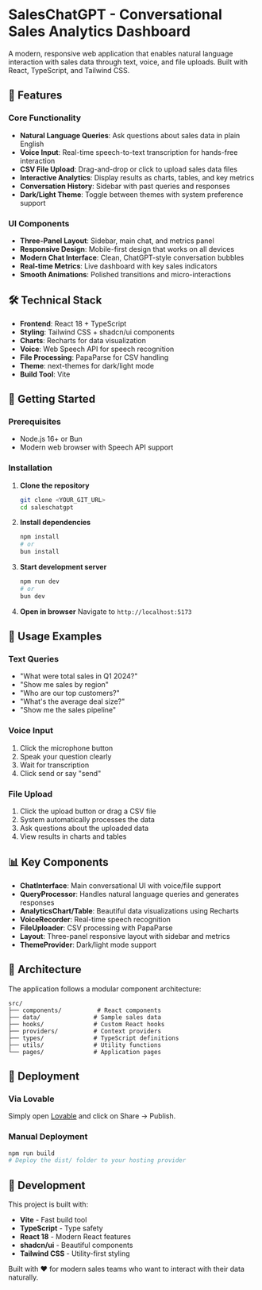 # SalesChatGPT - Conversational Sales Analytics Dashboard

A modern, responsive web application that enables natural language interaction with sales data through text, voice, and file uploads. Built with React, TypeScript, and Tailwind CSS.

## 🚀 Features

### Core Functionality
- **Natural Language Queries**: Ask questions about sales data in plain English
- **Voice Input**: Real-time speech-to-text transcription for hands-free interaction
- **CSV File Upload**: Drag-and-drop or click to upload sales data files
- **Interactive Analytics**: Display results as charts, tables, and key metrics
- **Conversation History**: Sidebar with past queries and responses
- **Dark/Light Theme**: Toggle between themes with system preference support

### UI Components
- **Three-Panel Layout**: Sidebar, main chat, and metrics panel
- **Responsive Design**: Mobile-first design that works on all devices
- **Modern Chat Interface**: Clean, ChatGPT-style conversation bubbles
- **Real-time Metrics**: Live dashboard with key sales indicators
- **Smooth Animations**: Polished transitions and micro-interactions

## 🛠️ Technical Stack

- **Frontend**: React 18 + TypeScript
- **Styling**: Tailwind CSS + shadcn/ui components
- **Charts**: Recharts for data visualization
- **Voice**: Web Speech API for speech recognition
- **File Processing**: PapaParse for CSV handling
- **Theme**: next-themes for dark/light mode
- **Build Tool**: Vite

## 🚀 Getting Started

### Prerequisites
- Node.js 16+ or Bun
- Modern web browser with Speech API support

### Installation

1. **Clone the repository**
   ```bash
   git clone <YOUR_GIT_URL>
   cd saleschatgpt
   ```

2. **Install dependencies**
   ```bash
   npm install
   # or
   bun install
   ```

3. **Start development server**
   ```bash
   npm run dev
   # or
   bun dev
   ```

4. **Open in browser**
   Navigate to `http://localhost:5173`

## 💬 Usage Examples

### Text Queries
- "What were total sales in Q1 2024?"
- "Show me sales by region"
- "Who are our top customers?"
- "What's the average deal size?"
- "Show me the sales pipeline"

### Voice Input
1. Click the microphone button
2. Speak your question clearly
3. Wait for transcription
4. Click send or say "send"

### File Upload
1. Click the upload button or drag a CSV file
2. System automatically processes the data
3. Ask questions about the uploaded data
4. View results in charts and tables

## 📊 Key Components

- **ChatInterface**: Main conversational UI with voice/file support
- **QueryProcessor**: Handles natural language queries and generates responses
- **AnalyticsChart/Table**: Beautiful data visualizations using Recharts
- **VoiceRecorder**: Real-time speech recognition
- **FileUploader**: CSV processing with PapaParse
- **Layout**: Three-panel responsive layout with sidebar and metrics
- **ThemeProvider**: Dark/light mode support

## 🎨 Architecture

The application follows a modular component architecture:

```
src/
├── components/          # React components
├── data/               # Sample sales data
├── hooks/              # Custom React hooks
├── providers/          # Context providers
├── types/              # TypeScript definitions
├── utils/              # Utility functions
└── pages/              # Application pages
```

## 🔧 Deployment

### Via Lovable
Simply open [Lovable](https://lovable.dev/projects/50f96f73-b937-4404-a845-653eb6212ecc) and click on Share → Publish.

### Manual Deployment
```bash
npm run build
# Deploy the dist/ folder to your hosting provider
```

## 🤝 Development

This project is built with:
- **Vite** - Fast build tool
- **TypeScript** - Type safety
- **React 18** - Modern React features
- **shadcn/ui** - Beautiful components
- **Tailwind CSS** - Utility-first styling

Built with ❤️ for modern sales teams who want to interact with their data naturally.
